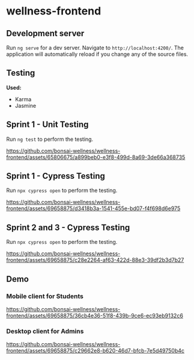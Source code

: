 # wellness-frontend

## Development server

Run `ng serve` for a dev server. Navigate to `http://localhost:4200/`. The application will automatically reload if you change any of the source files.

## Testing
**Used:**
* Karma
* Jasmine

## Sprint 1 - Unit Testing

Run `ng test` to perform the testing.


https://github.com/bonsai-wellness/wellness-frontend/assets/65806675/a899beb0-e3f8-499d-8a69-3de66a368735

## Sprint 1 - Cypress Testing

Run `npx cypress open` to perform the testing.

https://github.com/bonsai-wellness/wellness-frontend/assets/69658875/d3418b3a-1541-455e-bd07-f4f698d6e975

## Sprint 2 and 3 - Cypress Testing

Run `npx cypress open` to perform the testing.

https://github.com/bonsai-wellness/wellness-frontend/assets/69658875/c28e2264-af63-422d-88e3-39df2b3d7b27

## Demo

### Mobile client for Students
https://github.com/bonsai-wellness/wellness-frontend/assets/69658875/36cb4e36-51f8-439b-9ce6-ec93eb9132c6


### Desktop client for Admins
https://github.com/bonsai-wellness/wellness-frontend/assets/69658875/c29662e8-b620-46d7-bfcb-7e5d49750b4c

